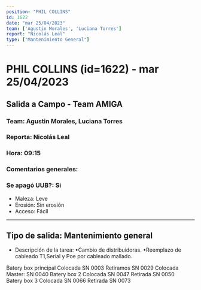 ```yaml
---
position: "PHIL COLLINS"
id: 1622
date: "mar 25/04/2023"
team: ['Agustin Morales', 'Luciana Torres']
report: "Nicolás Leal"
type: ["Mantenimiento General"]
---
```


# PHIL COLLINS (id=1622) - mar 25/04/2023
## Salida a Campo - Team AMIGA
### Team: Agustin Morales, Luciana Torres
### Reporta: Nicolás Leal
### Hora: 09:15
### Comentarios generales: 
### Se apagó UUB?: Si 
- Maleza: Leve
- Erosión: Sin erosión
- Acceso: Fácil
---------
## Tipo de salida: Mantenimiento general
   - Descripción de la tarea: •Cambio de distribuidoras. 
•Reemplazo de cableado T1,Serial y Poe por cableado mallado.

Batery box principal
Colocada  SN 0003
Retiramos SN 0029
Colocada Master: SN 0040
Batery box 2 
Colocada   SN 0047 
Retirada     SN 0050  
Batery box 3 
Colocada   SN 0066 
Retirada     SN 0073 

